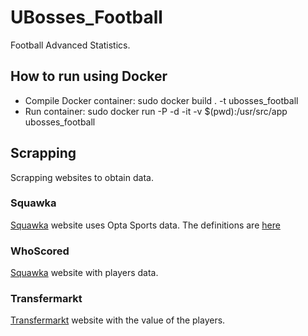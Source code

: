 # UBosses_Football

Football Advanced Statistics.

## How to run using Docker
* Compile Docker container: sudo docker build . -t ubosses_football
* Run container: sudo docker run -P -d -it -v $(pwd):/usr/src/app ubosses_football 

## Scrapping
Scrapping websites to obtain data.

### Squawka
[Squawka](http://www.squawka.com/football-stats/) website uses Opta Sports data. The definitions are [here](http://www.squawka.com/football-stats-definitions)

### WhoScored
[Squawka](https://www.whoscored.com/Statistics) website with players data.

### Transfermarkt
[Transfermarkt](https://www.transfermarkt.com/) website with the value of the players.


